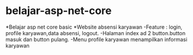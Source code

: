 # belajar-asp-net-core
*Belajar asp net core basic
*Website absensi karyawan
-Feature : login, profile karyawan,data absensi, logout.
-Halaman index ad 2 button.button masuk dan button pulang. 
-Menu profile karyawan menampilkan informasi karyawan
